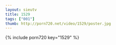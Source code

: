 ```yaml
--- 
layout: sieutv
title: 1529
tags: ["001"]
thumb: http://porn720.net/video/1529/poster.jpg
---
```

{% include porn720 key="1529" %} 
